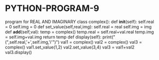 # PYTHON-PROGRAM-9
program for REAL AND IMAGINARY
class complex():
    def __init__(self):
        self.real = 0
        self.img = 0
    def set_value(self,real,img):
        self.real = real
        self.img = img
    def __add__(self,val):
        temp = complex()
        temp.real = self.real+val.real
        temp.img = self.img+val.img
        return temp
    def display(self):
        print("(",self.real,'+',self.img,'i'")")
val1 = complex()
val2 = complex()
val3 = complex()
val1.set_value(1,2)
val2.set_value(3,4)
val3 = val1+val2
val3.display()
